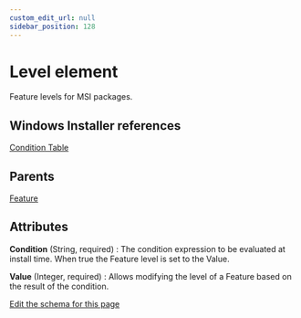 ```yaml
---
custom_edit_url: null
sidebar_position: 128
---
```

# Level element
Feature levels for MSI packages.

## Windows Installer references
[Condition Table](https://docs.microsoft.com/en-us/windows/win32/msi/condition-table)

## Parents
[Feature](feature.md)

## Attributes
**Condition** (String, required)
  : The condition expression to be evaluated at install time. When true the Feature level is set to the Value.

**Value** (Integer, required)
  : Allows modifying the level of a Feature based on the result of the condition.


[Edit the schema for this page](https://github.com/wixtoolset/web/blob/master/src/xsd4/wix.xsd)